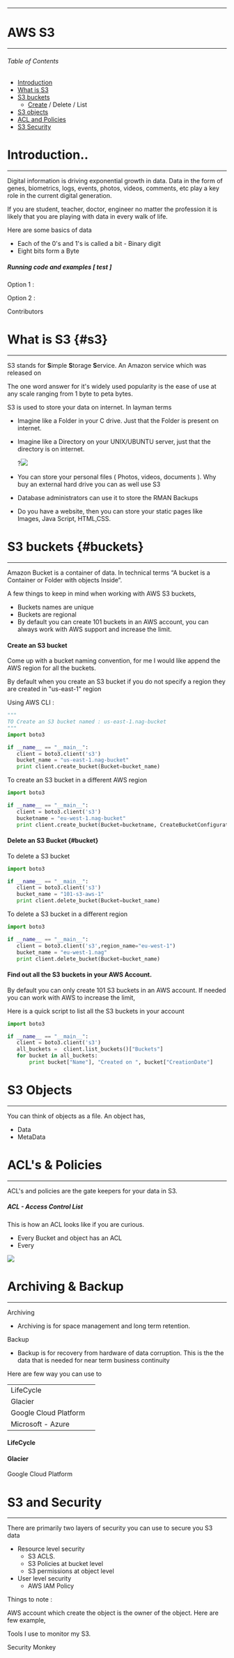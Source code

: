 
---

# AWS S3

---

###### Table of Contents

* [Introduction](#introduction)
* [What is S3](#s3)
* [S3 buckets](/chapter1.md)
  * [Create](#create-an-s3-bucket) / Delete / List 
* [S3 objects](/s3-objects.md)
* [ACL and Policies](#acls--policies)
* [S3 Security](/s3-and-security.md)

# 

# 

# Introduction..

---

Digital information is driving exponential growth in data. Data in the form of genes, biometrics, logs, events, photos, videos, comments, etc play a key role in the current digital generation.

If you are student, teacher, doctor, engineer no matter the profession it is likely that you are playing with data in every walk of life.

Here are some basics of data

* Each of the 0's and 1's is called a bit - Binary digit
* Eight bits form a Byte

##### Running code and examples \[ test \]

Option 1 :

Option 2 :

Contributors

# What is S3 {#s3}

---

S3 stands for **S**imple **S**torage **S**ervice. An Amazon service which was released on

The one word answer for it's widely used popularity is the ease of use at any scale ranging from 1 byte to peta bytes.

S3 is used to store your data on internet. In layman terms

* Imagine like a Folder in your C drive. Just that the Folder is present on internet.
* Imagine like a Directory on your UNIX/UBUNTU server, just that the directory is on internet.

  ?![](/assets/s31.jpg)

* You can store your personal files \( Photos, videos, documents \). Why buy an external hard drive you can as well use S3

* Database administrators can use it to store the RMAN Backups

* Do you have a website, then you can store your static pages like Images, Java Script, HTML,CSS.

# S3 buckets {#buckets}

---

Amazon Bucket is a container of data. In technical terms “A bucket is a Container or Folder with objects Inside”.

A few things to keep in mind when working with AWS S3 buckets,

* Buckets names are unique
* Buckets are regional
* By default you can create 101 buckets in an AWS account, you can always work with AWS support and increase the limit.

#### Create an S3 bucket

Come up with a bucket naming convention, for me I would like append the AWS region for all the buckets.

By default when you create an S3 bucket if you do not specify a region they are created in "us-east-1" region

Using AWS CLI :

```py
"""
TO Create an S3 bucket named : us-east-1.nag-bucket
"""
import boto3

if __name__ == "__main__":
   client = boto3.client('s3')
   bucket_name = "us-east-1.nag-bucket"
   print client.create_bucket(Bucket=bucket_name)
```

To create an S3 bucket in a different AWS region

```py
import boto3

if __name__ == "__main__":
   client = boto3.client('s3')
   bucketname = "eu-west-1.nag-bucket"
   print client.create_bucket(Bucket=bucketname, CreateBucketConfiguration={ 'LocationConstraint': 'eu-west-1' })
```

#### Delete an S3 Bucket {#bucket}

To delete a S3 bucket

```py
import boto3

if __name__ == "__main__":
   client = boto3.client('s3')
   bucket_name = "101-s3-aws-1"
   print client.delete_bucket(Bucket=bucket_name)
```

To delete a S3 bucket in a different region

```py
import boto3

if __name__ == "__main__":
   client = boto3.client('s3',region_name="eu-west-1")
   bucket_name = "eu-west-1.nag"
   print client.delete_bucket(Bucket=bucket_name)
```

#### Find out all the S3 buckets in  your AWS Account.

By default you can only create 101 S3 buckets in an AWS account. If needed you can work with AWS to increase the limit,

Here is a quick script to list all the S3 buckets in your account

```py
import boto3

if __name__ == "__main__":
   client = boto3.client('s3')
   all_buckets =  client.list_buckets()["Buckets"]
   for bucket in all_buckets:
       print bucket["Name"], "Created on ", bucket["CreationDate"]
```

# S3 Objects

---

You can think of objects as a file. An object has,

* Data
* MetaData

# ACL's & Policies

---

ACL's and policies are the gate keepers for your data in S3.

##### ACL - Access Control List

This is how an ACL looks like if you are curious.

* Every Bucket and object has an ACL
* Every

![](/assets/s3_acl.jpg)

# Archiving & Backup

---

Archiving

* Archiving is for space management and long term retention.

Backup

* Backup is for recovery from hardware of data corruption. This is the the data that is needed for near term business continuity 

Here are few way you can use to

|  |  |
| :--- | :--- |
| LifeCycle |  |
| Glacier |  |
| Google Cloud Platform |  |
| Microsoft - Azure |  |

#### LifeCycle

#### Glacier

Google Cloud Platform

# S3 and Security

---

There are primarily two layers of security you can use to secure you S3 data

* Resource level security
  * S3 ACLS.
  * S3 Policies at bucket level
  * S3 permissions at object level
* User level security
  * AWS IAM Policy

Things to note :

AWS account which create the object is the owner of the object. Here are few example,

Tools I use to monitor my S3.

Security Monkey

